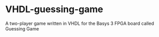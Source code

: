 # VHDL-guessing-game
A two-player game written in VHDL for the Basys 3 FPGA board called Guessing Game
